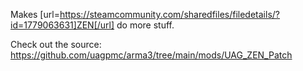 Makes [url=https://steamcommunity.com/sharedfiles/filedetails/?id=1779063631]ZEN[/url] do more stuff.

Check out the source: https://github.com/uagpmc/arma3/tree/main/mods/UAG_ZEN_Patch
